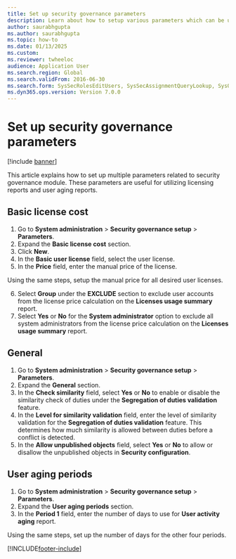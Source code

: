 ```yaml
--- 
title: Set up security governance parameters
description: Learn about how to setup various parameters which can be utilized for security governance module.
author: saurabhgupta
ms.author: saurabhgupta
ms.topic: how-to
ms.date: 01/13/2025
ms.custom:
ms.reviewer: twheeloc     
audience: Application User
ms.search.region: Global
ms.search.validFrom: 2016-06-30
ms.search.form: SysSecRolesEditUsers, SysSecAssignmentQueryLookup, SysQueryForm, SysSecRoleExcludeUsers
ms.dyn365.ops.version: Version 7.0.0 
---
```


# Set up security governance parameters

[!include [banner](../includes/banner.md)]

This article explains how to set up multiple parameters related to security governance module. These parameters are useful for utilizing licensing reports and user aging reports. 


## Basic license cost
1. Go to **System administration** > **Security governance setup** > **Parameters**.
2. Expand the **Basic license cost** section.
3. Click **New**.
4. In the **Basic user license** field, select the user license.
5. In the **Price** field, enter the manual price of the license.
    
Using the same steps, setup the manual price for all desired user licenses.

6. Select **Group** under the **EXCLUDE** section to exclude user accounts from the license price calculation on the **Licenses usage summary** report.
7. Select **Yes** or **No** for the **System administrator** option to exclude all system administrators from the license price calculation on the **Licenses usage summary** report.


## General
1. Go to **System administration** > **Security governance setup** > **Parameters**.
2. Expand the **General** section.
3. In the **Check similarity** field, select **Yes** or **No** to enable or disable the similarity check of duties under the **Segregation of duties validation** feature.
4. In the **Level for similarity validation** field, enter the level of similarity validation for the **Segregation of duties validation** feature. This determines how much similarity is allowed between duties before a conflict is detected.
5. In the **Allow unpublished objects** field, select **Yes** or **No** to allow or disallow the unpublished objects in **Security configuration**.  
 
## User aging periods
1. Go to **System administration** > **Security governance setup** > **Parameters**.
2. Expand the **User aging periods** section.
3. In the **Period 1** field, enter the number of days to use for **User activity aging** report.
 
Using the same steps, set up the number of days for the other four periods.

[!INCLUDE[footer-include](../../../includes/footer-banner.md)]
